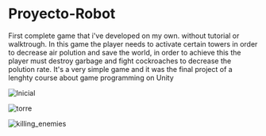 # Proyecto-Robot
First complete game that i've developed on my own. without tutorial or walktrough. 
In this game the player needs to activate certain towers in order to decrease air polution and save the world, in order to achieve this the player must destroy garbage and fight cockroaches to decrease the polution rate. It's a very simple game and it was
the final project of a lenghty course about game programming on Unity

![Inicial](https://user-images.githubusercontent.com/30451301/140626016-ba27bbd9-54b5-438a-9bfb-4cc760423693.png)

![torre](https://user-images.githubusercontent.com/30451301/140626113-2fb5bd3d-f126-4fcb-a241-793ff77edb15.png)

![killing_enemies](https://user-images.githubusercontent.com/30451301/140626117-dc2b5b35-b8ed-4587-bc4d-73adb7912eb0.png)

